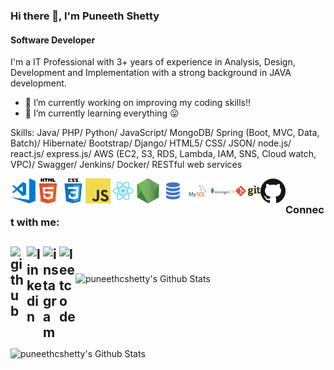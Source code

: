### Hi there 👋, I'm Puneeth Shetty
#### Software Developer
I'm a IT Professional with 3+ years of experience in Analysis, Design, Development and Implementation with a strong background in JAVA development.

- 🔭 I’m currently working on improving my coding skills!! 
- 🌱 I’m currently learning everything 😛

Skills: Java/ PHP/ Python/ JavaScript/ MongoDB/ Spring (Boot, MVC, Data, Batch)/ Hibernate/ Bootstrap/ Django/ HTML5/ CSS/ JSON/ node.js/ react.js/ express.js/ AWS (EC2, S3, RDS, Lambda, IAM, SNS, Cloud watch, VPC)/ Swagger/ Jenkins/ Docker/ RESTful web services

[<img align="left" alt="Visual Studio Code" width="40px" src="https://raw.githubusercontent.com/github/explore/80688e429a7d4ef2fca1e82350fe8e3517d3494d/topics/visual-studio-code/visual-studio-code.png" />][website]
[<img align="left" alt="HTML5" width="40px" src="https://raw.githubusercontent.com/github/explore/80688e429a7d4ef2fca1e82350fe8e3517d3494d/topics/html/html.png" />][website]
[<img align="left" alt="CSS3" width="40px" src="https://raw.githubusercontent.com/github/explore/80688e429a7d4ef2fca1e82350fe8e3517d3494d/topics/css/css.png" />][website]
[<img align="left" alt="JavaScript" width="40px" src="https://raw.githubusercontent.com/github/explore/80688e429a7d4ef2fca1e82350fe8e3517d3494d/topics/javascript/javascript.png" />][website]
[<img align="left" alt="React" width="40px" src="https://raw.githubusercontent.com/github/explore/80688e429a7d4ef2fca1e82350fe8e3517d3494d/topics/react/react.png" />][website]
[<img align="left" alt="Node.js" width="40px" src="https://raw.githubusercontent.com/github/explore/80688e429a7d4ef2fca1e82350fe8e3517d3494d/topics/nodejs/nodejs.png" />][website]
[<img align="left" alt="SQL" width="40px" src="https://raw.githubusercontent.com/github/explore/80688e429a7d4ef2fca1e82350fe8e3517d3494d/topics/sql/sql.png" />][website]
[<img align="left" alt="MySQL" width="40px" src="https://raw.githubusercontent.com/github/explore/80688e429a7d4ef2fca1e82350fe8e3517d3494d/topics/mysql/mysql.png" />][website]
[<img align="left" alt="MongoDB" width="40px" src="https://raw.githubusercontent.com/github/explore/80688e429a7d4ef2fca1e82350fe8e3517d3494d/topics/mongodb/mongodb.png" />][website]
[<img align="left" alt="Git" width="40px" src="https://raw.githubusercontent.com/github/explore/80688e429a7d4ef2fca1e82350fe8e3517d3494d/topics/git/git.png" />][website]
[<img align="left" alt="GitHub" width="40px" src="https://raw.githubusercontent.com/github/explore/78df643247d429f6cc873026c0622819ad797942/topics/github/github.png" />][website]
<br />
### Connect with me:
[<img align="left" width="26px" src='https://cdn.jsdelivr.net/npm/simple-icons@3.0.1/icons/github.svg' alt='github'/>][website]
[<img align="left" width="26px" src='https://cdn.jsdelivr.net/npm/simple-icons@3.0.1/icons/linkedin.svg' alt='linkedin'/>][linkedIn]
[<img align="left" width="26px" src='https://cdn.jsdelivr.net/npm/simple-icons@3.0.1/icons/instagram.svg' alt='instagram'/>][instagram]
[<img align="left" width="26px" src='https://cdn.jsdelivr.net/npm/simple-icons@3.0.1/icons/leetcode.svg' alt='leetcode'/>][leetcode]
<br />
---


<img align="left" alt="puneethcshetty's Github Stats" width="48%" height="120px" src="https://github-readme-stats.vercel.app/api?username=puneethcshetty&show_icons=true&hide_border=true&theme=tokyonight" />
<img align="left" alt="puneethcshetty's Github Stats" width="48%" height="120px" src="https://github-readme-stats.vercel.app/api/top-langs/?username=puneethcshetty&layout=compact&theme=tokyonight" />


[website]: https://github.com/puneethcshetty
[linkedIn]: https://www.linkedin.com/in/puneethcshetty
[instagram]: https://www.instagram.com/puneeth_c_shetty
[leetcode]: https://leetcode.com/puneethshetty
